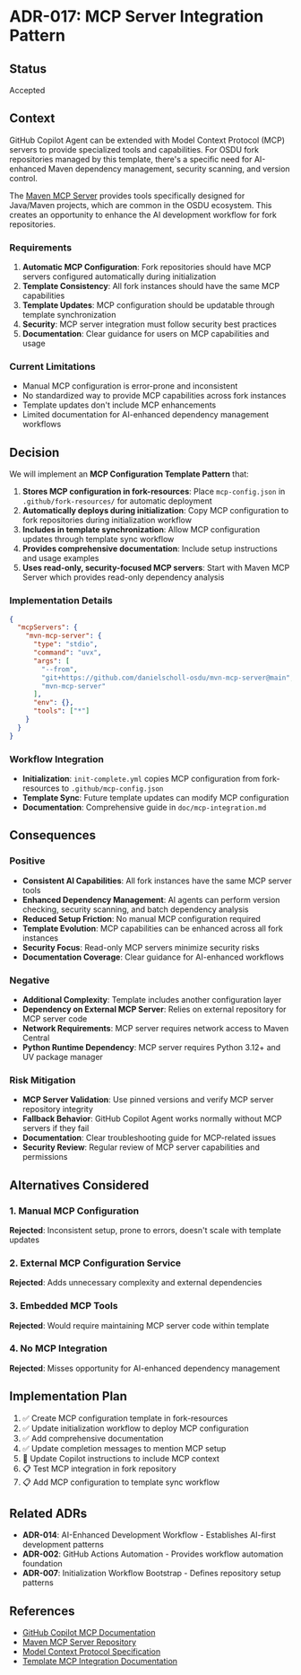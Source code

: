 # ADR-017: MCP Server Integration Pattern

## Status

Accepted

## Context

GitHub Copilot Agent can be extended with Model Context Protocol (MCP) servers to provide specialized tools and capabilities. For OSDU fork repositories managed by this template, there's a specific need for AI-enhanced Maven dependency management, security scanning, and version control.

The [Maven MCP Server](https://github.com/danielscholl-osdu/mvn-mcp-server) provides tools specifically designed for Java/Maven projects, which are common in the OSDU ecosystem. This creates an opportunity to enhance the AI development workflow for fork repositories.

### Requirements

1. **Automatic MCP Configuration**: Fork repositories should have MCP servers configured automatically during initialization
2. **Template Consistency**: All fork instances should have the same MCP capabilities
3. **Template Updates**: MCP configuration should be updatable through template synchronization
4. **Security**: MCP server integration must follow security best practices
5. **Documentation**: Clear guidance for users on MCP capabilities and usage

### Current Limitations

- Manual MCP configuration is error-prone and inconsistent
- No standardized way to provide MCP capabilities across fork instances
- Template updates don't include MCP enhancements
- Limited documentation for AI-enhanced dependency management workflows

## Decision

We will implement an **MCP Configuration Template Pattern** that:

1. **Stores MCP configuration in fork-resources**: Place `mcp-config.json` in `.github/fork-resources/` for automatic deployment
2. **Automatically deploys during initialization**: Copy MCP configuration to fork repositories during initialization workflow
3. **Includes in template synchronization**: Allow MCP configuration updates through template sync workflow
4. **Provides comprehensive documentation**: Include setup instructions and usage examples
5. **Uses read-only, security-focused MCP servers**: Start with Maven MCP Server which provides read-only dependency analysis

### Implementation Details

```json
{
  "mcpServers": {
    "mvn-mcp-server": {
      "type": "stdio",
      "command": "uvx",
      "args": [
        "--from",
        "git+https://github.com/danielscholl-osdu/mvn-mcp-server@main",
        "mvn-mcp-server"
      ],
      "env": {},
      "tools": ["*"]
    }
  }
}
```

### Workflow Integration

- **Initialization**: `init-complete.yml` copies MCP configuration from fork-resources to `.github/mcp-config.json`
- **Template Sync**: Future template updates can modify MCP configuration
- **Documentation**: Comprehensive guide in `doc/mcp-integration.md`

## Consequences

### Positive

- **Consistent AI Capabilities**: All fork instances have the same MCP server tools
- **Enhanced Dependency Management**: AI agents can perform version checking, security scanning, and batch dependency analysis
- **Reduced Setup Friction**: No manual MCP configuration required
- **Template Evolution**: MCP capabilities can be enhanced across all fork instances
- **Security Focus**: Read-only MCP servers minimize security risks
- **Documentation Coverage**: Clear guidance for AI-enhanced workflows

### Negative

- **Additional Complexity**: Template includes another configuration layer
- **Dependency on External MCP Server**: Relies on external repository for MCP server code
- **Network Requirements**: MCP server requires network access to Maven Central
- **Python Runtime Dependency**: MCP server requires Python 3.12+ and UV package manager

### Risk Mitigation

- **MCP Server Validation**: Use pinned versions and verify MCP server repository integrity
- **Fallback Behavior**: GitHub Copilot Agent works normally without MCP servers if they fail
- **Documentation**: Clear troubleshooting guide for MCP-related issues
- **Security Review**: Regular review of MCP server capabilities and permissions

## Alternatives Considered

### 1. Manual MCP Configuration
**Rejected**: Inconsistent setup, prone to errors, doesn't scale with template updates

### 2. External MCP Configuration Service
**Rejected**: Adds unnecessary complexity and external dependencies

### 3. Embedded MCP Tools
**Rejected**: Would require maintaining MCP server code within template

### 4. No MCP Integration
**Rejected**: Misses opportunity for AI-enhanced dependency management

## Implementation Plan

1. ✅ Create MCP configuration template in fork-resources
2. ✅ Update initialization workflow to deploy MCP configuration
3. ✅ Add comprehensive documentation
4. ✅ Update completion messages to mention MCP setup
5. 🔄 Update Copilot instructions to include MCP context
6. 📋 Test MCP integration in fork repository
7. 📋 Add MCP configuration to template sync workflow

## Related ADRs

- **ADR-014**: AI-Enhanced Development Workflow - Establishes AI-first development patterns
- **ADR-002**: GitHub Actions Automation - Provides workflow automation foundation
- **ADR-007**: Initialization Workflow Bootstrap - Defines repository setup patterns

## References

- [GitHub Copilot MCP Documentation](https://docs.github.com/en/enterprise-cloud@latest/copilot/customizing-copilot/extending-copilot-coding-agent-with-mcp)
- [Maven MCP Server Repository](https://github.com/danielscholl-osdu/mvn-mcp-server)
- [Model Context Protocol Specification](https://modelcontextprotocol.io/)
- [Template MCP Integration Documentation](../mcp-integration.md)